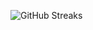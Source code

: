 ![GitHub Streaks](https://github-streaks-mqc9.onrender.com/streak/happilli/image?theme=midnight&cache_bust=1743052642)
